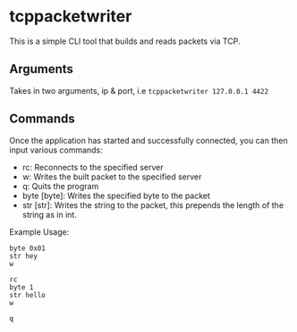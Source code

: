 # tcppacketwriter

This is a simple CLI tool that builds and reads packets via TCP.

## Arguments

Takes in two arguments, ip & port, i.e
`tcppacketwriter 127.0.0.1 4422`

## Commands
Once the application has started and successfully connected, you can then input various commands:

- rc: Reconnects to the specified server
- w: Writes the built packet to the specified server
- q: Quits the program
- byte [byte]: Writes the specified byte to the packet
- str [str]: Writes the string to the packet, this prepends the length of the string as in int.

Example Usage:
```
byte 0x01
str hey
w

rc
byte 1
str hello
w

q
```